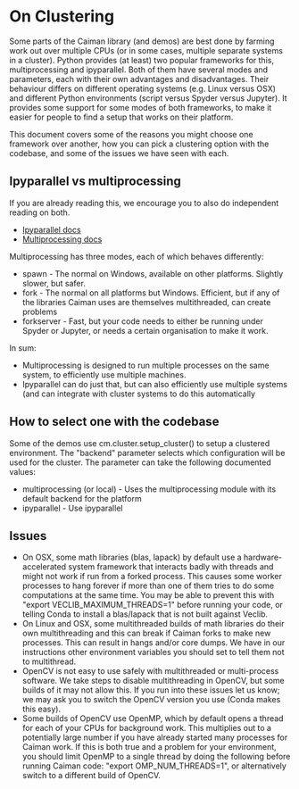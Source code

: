 On Clustering
=============

Some parts of the Caiman library (and demos) are best done by farming work out over multiple CPUs (or in some cases, multiple separate systems in a cluster). Python provides (at least) two popular frameworks for this, multiprocessing and ipyparallel. Both of them have several modes and parameters, each with their own advantages and disadvantages. Their behaviour differs on different operating systems (e.g. Linux versus OSX) and different Python environments (script versus Spyder versus Jupyter). It provides some support for some modes of both frameworks, to make it easier for people to find a setup that works on their platform.

This document covers some of the reasons you might choose one framework over another, how you can pick a clustering option with the codebase, and some of the issues we have seen with each.

Ipyparallel vs multiprocessing
------------------------------
If you are already reading this, we encourage you to also do independent reading on both.
* [Ipyparallel docs](https://ipyparallel.readthedocs.io/en/latest/)
* [Multiprocessing docs](https://docs.python.org/3/library/multiprocessing.html)

Multiprocessing has three modes, each of which behaves differently:
* spawn - The normal on Windows, available on other platforms. Slightly slower, but safer.
* fork - The normal on all platforms but Windows. Efficient, but if any of the libraries Caiman uses are themselves multithreaded, can create problems
* forkserver - Fast, but your code needs to either be running under Spyder or Jupyter, or needs a certain organisation to make it work.

In sum:
* Multiprocessing is designed to run multiple processes on the same system, to efficiently use multiple machines.
* Ipyparallel can do just that, but can also efficiently use multiple systems (and can integrate with cluster systems to do this automatically

How to select one with the codebase
-----------------------------------
Some of the demos use cm.cluster.setup_cluster() to setup a clustered environment. The "backend" parameter selects which configuration will be used
for the cluster. The parameter can take the following documented values:
* multiprocessing (or local) - Uses the multiprocessing module with its default backend for the platform
* ipyparallel - Use ipyparallel

Issues
------
* On OSX, some math libraries (blas, lapack) by default use a hardware-accelerated system framework that interacts badly with threads and might not work if run from a forked process. This causes some worker processes to hang forever if more than one of them tries to do some computations at the same time. You may be able to prevent this with "export VECLIB_MAXIMUM_THREADS=1" before running your code, or telling Conda to install a blas/lapack that is not built against Veclib.
* On Linux and OSX, some multithreaded builds of math libraries do their own multithreading and this can break if Caiman forks to make new processes. This can result in hangs and/or core dumps. We have in our instructions other environment variables you should set to tell them not to multithread.
* OpenCV is not easy to use safely with multithreaded or multi-process software. We take steps to disable multithreading in OpenCV, but some builds of it may not allow this. If you run into these issues let us know; we may ask you to switch the OpenCV version you use (Conda makes this easy).
* Some builds of OpenCV use OpenMP, which by default opens a thread for each of your CPUs for background work. This multiplies out to a potentially large number if you have already started many processes for Caiman work. If this is both true and a problem for your environment, you should limit OpenMP to a single thread by doing the following before running Caiman code: "export OMP_NUM_THREADS=1", or alternatively switch to a different build of OpenCV.
